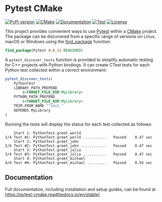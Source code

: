 # Pytest CMake

[![PyPi version](https://img.shields.io/pypi/v/pytest-cmake.svg?logo=pypi&label=PyPI&logoColor=gold)](https://pypi.python.org/pypi/pytest-cmake)
[![CMake](https://img.shields.io/badge/CMake-3.20...3.29-blue.svg?logo=CMake&logoColor=blue)](https://cmake.org)
[![Documentation](https://readthedocs.org/projects/pytest-cmake/badge/?version=stable)](https://pytest-cmake.readthedocs.io/en/stable/)
[![Test](https://github.com/buddly27/pytest-cmake/actions/workflows/test.yml/badge.svg?branch=main)](https://github.com/buddly27/pytest-cmake/actions/workflows/test.yml)
[![License](https://img.shields.io/badge/License-MIT-yellow.svg)](https://opensource.org/licenses/MIT)

This project provides convenient ways to use [Pytest](https://docs.pytest.org/)
within a [CMake](https://cmake.org/) project. The package can be discovered from a specific range of
versions on Linux, macOS or Windows using the
[find_package](https://cmake.org/cmake/help/latest/command/find_package.html)
function:

```cmake
find_package(Pytest 4.6.11 REQUIRED)
```

A ``pytest_discover_tests`` function is provided to simplify automatic
testing for C++ projects with Python bindings. It can create CTest tests
for each Python test collected within a correct environment:

```cmake
pytest_discover_tests(
    PythonTest
    LIBRARY_PATH_PREPEND
        $<TARGET_FILE_DIR:MyLibrary>
    PYTHON_PATH_PREPEND
        $<TARGET_FILE_DIR:MyLibrary>
    TRIM_FROM_NAME "^test_"
    DEPENDS MyLibrary
)
```

Running the tests will display the status for each test collected as follows:

```console
    Start 1: PythonTest.greet_world
1/4 Test #1: PythonTest.greet_world ...........   Passed    0.47 sec
    Start 2: PythonTest.greet_john
2/4 Test #2: PythonTest.greet_john ............   Passed    0.47 sec
    Start 3: PythonTest.greet_julia
3/4 Test #3: PythonTest.greet_julia ...........   Passed    0.47 sec
    Start 4: PythonTest.greet_michael
4/4 Test #4: PythonTest.greet_michael .........   Passed    0.54 sec
```

## Documentation

Full documentation, including installation and setup guides, can be found at
https://pytest-cmake.readthedocs.io/en/stable/
